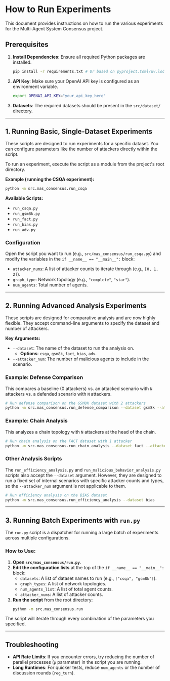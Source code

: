 # How to Run Experiments

This document provides instructions on how to run the various experiments for the Multi-Agent System Consensus project.

## Prerequisites

1.  **Install Dependencies**: Ensure all required Python packages are installed.
    ```bash
    pip install -r requirements.txt # Or based on pyproject.toml/uv.lock
    ```
2.  **API Key**: Make sure your OpenAI API key is configured as an environment variable.
    ```bash
    export OPENAI_API_KEY="your_api_key_here"
    ```
3.  **Datasets**: The required datasets should be present in the `src/dataset/` directory.

---

## 1. Running Basic, Single-Dataset Experiments

These scripts are designed to run experiments for a specific dataset. You can configure parameters like the number of attackers directly within the script.

To run an experiment, execute the script as a module from the project's root directory.

**Example (running the CSQA experiment):**
```bash
python -m src.mas_consensus.run_csqa
```

**Available Scripts:**
- `run_csqa.py`
- `run_gsm8k.py`
- `run_fact.py`
- `run_bias.py`
- `run_adv.py`

### Configuration

Open the script you want to run (e.g., `src/mas_consensus/run_csqa.py`) and modify the variables in the `if __name__ == "__main__":` block:
- `attacker_nums`: A list of attacker counts to iterate through (e.g., `[0, 1, 2]`).
- `graph_type`: Network topology (e.g., `"complete"`, `"star"`).
- `num_agents`: Total number of agents.

---

## 2. Running Advanced Analysis Experiments

These scripts are designed for comparative analysis and are now highly flexible. They accept command-line arguments to specify the dataset and number of attackers.

**Key Arguments:**
- `--dataset`: The name of the dataset to run the analysis on.
  - **Options**: `csqa`, `gsm8k`, `fact`, `bias`, `adv`.
- `--attacker_num`: The number of malicious agents to include in the scenario.

### Example: Defense Comparison

This compares a baseline (0 attackers) vs. an attacked scenario with `N` attackers vs. a defended scenario with `N` attackers.

```bash
# Run defense comparison on the GSM8K dataset with 2 attackers
python -m src.mas_consensus.run_defense_comparison --dataset gsm8k --attacker_num 2
```

### Example: Chain Analysis

This analyzes a chain topology with `N` attackers at the head of the chain.

```bash
# Run chain analysis on the FACT dataset with 1 attacker
python -m src.mas_consensus.run_chain_analysis --dataset fact --attacker_num 1
```

### Other Analysis Scripts

The `run_efficiency_analysis.py` and `run_malicious_behavior_analysis.py` scripts also accept the `--dataset` argument. However, they are designed to run a fixed set of internal scenarios with specific attacker counts and types, so the `--attacker_num` argument is not applicable to them.

```bash
# Run efficiency analysis on the BIAS dataset
python -m src.mas_consensus.run_efficiency_analysis --dataset bias
```

---

## 3. Running Batch Experiments with `run.py`

The `run.py` script is a dispatcher for running a large batch of experiments across multiple configurations.

### How to Use:

1.  **Open `src/mas_consensus/run.py`**.
2.  **Edit the configuration lists** at the top of the `if __name__ == "__main__":` block:
    - `datasets`: A list of dataset names to run (e.g., `["csqa", "gsm8k"]`).
    - `graph_types`: A list of network topologies.
    - `num_agents_list`: A list of total agent counts.
    - `attacker_nums`: A list of attacker counts.
3.  **Run the script** from the root directory:
    ```bash
    python -m src.mas_consensus.run
    ```

The script will iterate through every combination of the parameters you specified.

---

## Troubleshooting

- **API Rate Limits**: If you encounter errors, try reducing the number of parallel processes (`p` parameter) in the script you are running.
- **Long Runtimes**: For quicker tests, reduce `num_agents` or the number of discussion rounds (`reg_turn`).
